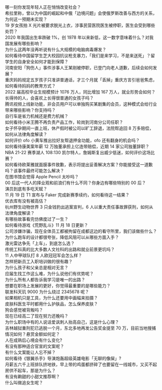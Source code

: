 哪一刻你发现年轻人正在悄悄改变社会？  
希拉里称，曾以为中国的崛起和中俄「边境问题」会使俄罗斯改善与西方的关系，为何这一预期未实现？  
19 岁女孩拍 X 光片被要求脱光上衣，涉事民营医院医生被停职，医生会受到哪些处罚？  
2020 年我国出生率跌破 1%，创 1978 年以来新低，这一数字意味着什么？对我国发展有哪些影响？  
为什么这两年没再听说有什么大规模的电脑病毒爆发？  
如何看待中国留学生芝大校园抗议枪支暴力，「我们是来学习，不是来送死」？留学生的自身安全如何才能到保障？  
河南安阳「狗伤人」事件涉事人王某刚被停职，已登门向老人道歉，后续会如何发展？  
重庆妈妈规定五岁孩子只准讲普通话，才三个月就「丢掉」重庆方言引爸爸焦虑，如何看待妈妈的教育方式？  
2022 届高校毕业生规模预计 1076 万人，同比增加 167 万人，就业形势会如何？  
长得帅的人，会喜欢上长得很普通的女孩子吗？  
腾讯视频上线新功能，非会员用户可以单独购买某剧集的会员，这种模式会给行业带来哪些影响？你支持吗？  
自行车是省力机械还是费力机械？  
如何看待小米王腾不再负责产品工作，轮岗到河南分公司任职？  
女子怀孕期间一直上班，休产假时被公司以旷工辞退，法院帮追回 8 万多赔偿，如何从法律角度解读？  
如何评价 ofo 小黄车推出拉好友帮退押金功能，ofo 还有翻身的机会吗？  
如何看待康美案年薪 12 万独董承担上亿连带赔偿，近期 14 家公司独董辞职？  
NBA 21-22 赛季湖人 108:130 凯尔特人，詹姆斯复出威少低迷，如何评价这场比赛？  
如何看待欧莱雅就面膜事件致歉，表示将提出妥善解决方案？你能接受这一道歉吗？该事件最终可能怎么解决？  
在图书馆会觉得 Apple Pencil 太吵吗？  
00 后这一代人的择业观和前浪们有什么不同？你身边有哪些特别的 00 后？  
演员到底有多吃天赋？  
11 月 19 日 T1 宣布与 Faker 完成新赛季续约，如何看待这一结果？  
优衣库有没有被高估？  
杭州野生动物世界 3 只金钱豹出逃案宣判，6 人以重大责任事故罪获刑，如何从法律角度解读？  
有哪些故事看完仿佛度过了一生？  
如何看待游戏《荒野乱斗》11 月 18 日更新？  
公司涉嫌诈骗，现在全体员工都被拘留在成都这边的看守所里，我们该做些什么？  
为什么跑车的设计都很夸张，降低风阻可以从哪些方面入手？  
激光雷达争先「上车」，到底怎么选？  
传统工科真的比大多数人文社科的出路和就业前景更坑吗？  
11 人中甲球队打 8 人欧冠冠军会怎么样？  
怎样把新员工入职培训做的很有趣？  
为什么孩子和父亲总是相对无言？  
应届生找工作这么难，为什么说他们有优势呢？  
为什么所有人都告诉我学习是唯一的出路？  
想要在职场上发展的更好，你觉得最重要的是哪些能力？  
联发科天玑 9000 为什么绕过 2345678 呢？  
如果相机只是工具，为什么还要用中画幅来拍摄？  
皮肤科医生平时都用什么护肤品，怎么保养皮肤？  
狗会感觉被背叛吗？  
现在已经高二了现在努力还晚吗？  
为什么职场中有的人说话爱讽刺人抬高自己，这是什么心理？  
吉林越狱重刑犯已逃脱一个月，东北多地再发公告奖金提至 70 万，目前当地搜捕情况如何？悬赏金额如何定？  
人在成熟后心境会有什么变化?  
有没有那种适合官宣的文案呢？  
有什么文案能让人忘不掉？  
如何看待《银翼杀手》导演炮轰超级英雄电影「无聊的像屎」?  
月薪五六千上班排队挤地铁，早上带的鸡蛋都挤碎了也要留在一线城市，又买不起房供不起车，那是为什么？  
有没有齁甜的小甜文推荐啊？  
什么叫做追女生呢？  
